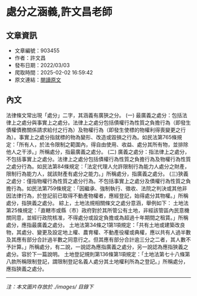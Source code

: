 # 處分之涵義,許文昌老師

## 文章資訊
- 文章編號：903455
- 作者：許文昌
- 發布日期：2022/03/03
- 爬取時間：2025-02-02 16:59:42
- 原文連結：[閱讀原文](https://real-estate.get.com.tw/Columns/detail.aspx?no=903455)

## 內文
法律條文常出現「處分」二字，其涵義有廣狹之分。
(一)	最廣義之處分：包括法律上之處分與事實上之處分。法律上之處分包括債權行為性質之負擔行為（即發生債權債務關係請求給付之行為）及物權行為（即發生使標的物權利得喪變更之行為）。事實上之處分指就標的物為變形、改造或毀損之行為。如民法第765條規定：「所有人，於法令限制之範圍內，得自由使用、收益、處分其所有物，並排除他人之干涉。」所稱處分，指最廣義之處分。
(二)	廣義之處分：指法律上之處分，不包括事實上之處分。法律上之處分包括債權行為性質之負擔行為及物權行為性質之處分行為。如民法第84條規定：「法定代理人允許限制行為能力人處分之財產，限制行為能力人，就該財產有處分之能力。」所稱處分，指廣義之處分。
(三)狹義之處分：僅指物權行為性質之處分行為。不包括事實上之處分及債權行為性質之負擔行為。如民法第759條規定：「因繼承、強制執行、徵收、法院之判決或其他非因法律行為，於登記前已取得不動產物權者，應經登記，始得處分其物權。」所稱處分，指狹義之處分。
綜上，土地法規相關條文之處分意涵，舉例如下：
土地法第25條規定：「直轄市或縣（市）政府對於其所管公有土地，非經該管區內民意機關同意，並經行政院核准，不得處分或設定負擔或為超過十年期間之租賃。」所稱處分，應指最廣義之處分。
土地法第34條之1第1項規定：「共有土地或建築改良物，其處分、變更及設定地上權、農育權、不動產役權或典權，應以共有人過半數及其應有部分合計過半數之同意行之。但其應有部分合計逾三分之二者，其人數不予計算。」所稱處分，有二說，一說認為應指廣義之處分，另一說認為應指狹義之處分。容於下一篇說明。
土地登記規則第136條第1項規定：「土地法第七十八條第八款所稱限制登記，謂限制登記名義人處分其土地權利所為之登記。」所稱處分，應指狹義之處分。

---
*注：本文圖片存放於 ./images/ 目錄下*
